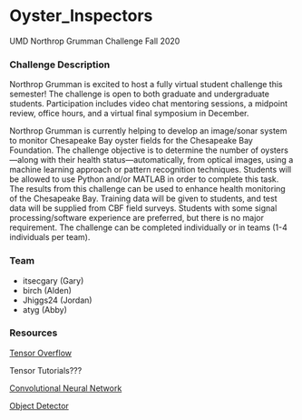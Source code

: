 # Oyster_Inspectors
UMD Northrop Grumman Challenge Fall 2020

### Challenge Description
Northrop Grumman is excited to host a fully virtual student challenge this
semester! The challenge is open to both graduate and undergraduate students.
Participation includes video chat mentoring sessions, a midpoint review, office
hours, and a virtual final symposium in December.

Northrop Grumman is currently helping to develop an image/sonar system to monitor
Chesapeake Bay oyster fields for the Chesapeake Bay Foundation. The challenge
objective is to determine the number of oysters—along with their health
status—automatically, from optical images, using a machine learning approach or
pattern recognition techniques. Students will be allowed to use Python and/or
MATLAB in order to complete this task. The results from this challenge can be
used to enhance health monitoring of the Chesapeake Bay. Training data will be
given to students, and test data will be supplied from CBF field surveys.
Students with some signal processing/software experience are preferred, but
there is no major requirement. The challenge can be completed individually or
in teams (1-4 individuals per team).


### Team
- itsecgary (Gary)
- birch (Alden)
- Jhiggs24 (Jordan)
- atyg (Abby)

### Resources
[Tensor Overflow](https://www.tensorflow.org/)

Tensor Tutorials???

[Convolutional Neural Network](https://www.mathworks.com/solutions/deep-learning/convolutional-neural-network.html)

[Object Detector](https://www.mathworks.com/help/vision/ug/object-detection-using-deep-learning.html)


